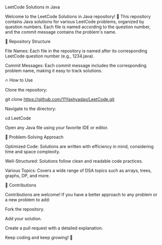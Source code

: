 LeetCode Solutions in Java

Welcome to the LeetCode Solutions in Java repository! 🚀 This repository contains Java solutions for various LeetCode problems, organized by question numbers. Each file is named according to the question number, and the commit message contains the problem's name.

📌 Repository Structure

File Names: Each file in the repository is named after its corresponding LeetCode question number (e.g., 1234.java).

Commit Messages: Each commit message includes the corresponding problem name, making it easy to track solutions.

🔥 How to Use

Clone the repository:

git clone https://github.com/11Yashyadav/LeetCode.git

Navigate to the directory:

cd LeetCode

Open any Java file using your favorite IDE or editor.

📖 Problem-Solving Approach

Optimized Code: Solutions are written with efficiency in mind, considering time and space complexity.

Well-Structured: Solutions follow clean and readable code practices.

Various Topics: Covers a wide range of DSA topics such as arrays, trees, graphs, DP, and more.

🚀 Contributions

Contributions are welcome! If you have a better approach to any problem or a new problem to add:

Fork the repository.

Add your solution.

Create a pull request with a detailed explanation.


Keep coding and keep growing! 🚀
